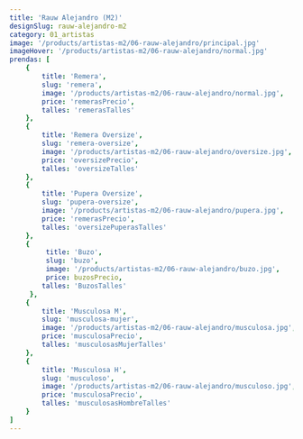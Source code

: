 ```yaml
---
title: 'Rauw Alejandro (M2)'
designSlug: rauw-alejandro-m2
category: 01_artistas
image: '/products/artistas-m2/06-rauw-alejandro/principal.jpg'
imageHover: '/products/artistas-m2/06-rauw-alejandro/normal.jpg'
prendas: [
    {   
        title: 'Remera',
        slug: 'remera',          
        image: '/products/artistas-m2/06-rauw-alejandro/normal.jpg',
        price: 'remerasPrecio',
        talles: 'remerasTalles'
    },
    {
        title: 'Remera Oversize',
        slug: 'remera-oversize',
        image: '/products/artistas-m2/06-rauw-alejandro/oversize.jpg',
        price: 'oversizePrecio',
        talles: 'oversizeTalles'
    },
    {
        title: 'Pupera Oversize',
        slug: 'pupera-oversize',
        image: '/products/artistas-m2/06-rauw-alejandro/pupera.jpg',
        price: 'remerasPrecio',
        talles: 'oversizePuperasTalles'
    },
    {
         title: 'Buzo',
         slug: 'buzo',
         image: '/products/artistas-m2/06-rauw-alejandro/buzo.jpg',
         price: buzosPrecio,
        talles: 'BuzosTalles'
     },
    {
        title: 'Musculosa M',
        slug: 'musculosa-mujer',
        image: '/products/artistas-m2/06-rauw-alejandro/musculosa.jpg',
        price: 'musculosaPrecio',
        talles: 'musculosasMujerTalles'
    },
    {
        title: 'Musculosa H',
        slug: 'musculoso',
        image: '/products/artistas-m2/06-rauw-alejandro/musculoso.jpg',
        price: 'musculosaPrecio',
        talles: 'musculosasHombreTalles'
    }
]
---
```

